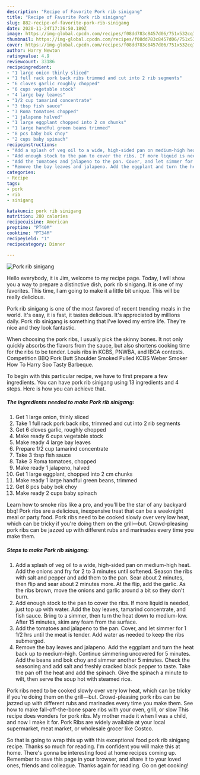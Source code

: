 ```yaml
---
description: "Recipe of Favorite Pork rib sinigang"
title: "Recipe of Favorite Pork rib sinigang"
slug: 882-recipe-of-favorite-pork-rib-sinigang
date: 2020-11-24T17:36:50.189Z
image: https://img-global.cpcdn.com/recipes/f08dd783c8457d06/751x532cq70/pork-rib-sinigang-recipe-main-photo.jpg
thumbnail: https://img-global.cpcdn.com/recipes/f08dd783c8457d06/751x532cq70/pork-rib-sinigang-recipe-main-photo.jpg
cover: https://img-global.cpcdn.com/recipes/f08dd783c8457d06/751x532cq70/pork-rib-sinigang-recipe-main-photo.jpg
author: Harry Newton
ratingvalue: 4.9
reviewcount: 33186
recipeingredient:
- "1 large onion thinly sliced"
- "1 full rack pork back ribs trimmed and cut into 2 rib segments"
- "6 cloves garlic roughly chopped"
- "6 cups vegetable stock"
- "4 large bay leaves"
- "1/2 cup tamarind concentrate"
- "3 tbsp fish sauce"
- "3 Roma tomatoes chopped"
- "1 jalapeno halved"
- "1 large eggplant chopped into 2 cm chunks"
- "1 large handful green beans trimmed"
- "8 pcs baby bok choy"
- "2 cups baby spinach"
recipeinstructions:
- "Add a splash of veg oil to a wide, high-sided pan on medium-high heat. Add the onions and fry for 2 to 3 minutes until softened. Season the ribs with salt and pepper and add them to the pan. Sear about 2 minutes, then flip and sear about 2 minutes more. At the flip, add the garlic. As the ribs brown, move the onions and garlic around a bit so they don&#39;t burn."
- "Add enough stock to the pan to cover the ribs. If more liquid is needed, just top up with water. Add the bay leaves, tamarind concentrate, and fish sauce. Bring to a simmer, then turn the heat down to medium-low. After 15 minutes, skim any foam from the surface."
- "Add the tomatoes and jalapeno to the pan. Cover, and let simmer for 1 1/2 hrs until the meat is tender. Add water as needed to keep the ribs submerged."
- "Remove the bay leaves and jalapeno. Add the eggplant and turn the heat back up to medium-high. Continue simmering uncovered for 5 minutes. Add the beans and bok choy and simmer another 5 minutes. Check the seasoning and add salt and freshly cracked black pepper to taste. Take the pan off the heat and add the spinach. Give the spinach a minute to wilt, then serve the soup hot with steamed rice."
categories:
- Recipe
tags:
- pork
- rib
- sinigang

katakunci: pork rib sinigang 
nutrition: 280 calories
recipecuisine: American
preptime: "PT40M"
cooktime: "PT34M"
recipeyield: "1"
recipecategory: Dinner

---
```



![Pork rib sinigang](https://img-global.cpcdn.com/recipes/f08dd783c8457d06/751x532cq70/pork-rib-sinigang-recipe-main-photo.jpg)

Hello everybody, it is Jim, welcome to my recipe page. Today, I will show you a way to prepare a distinctive dish, pork rib sinigang. It is one of my favorites. This time, I am going to make it a little bit unique. This will be really delicious.

Pork rib sinigang is one of the most favored of recent trending meals in the world. It's easy, it is fast, it tastes delicious. It's appreciated by millions daily. Pork rib sinigang is something that I've loved my entire life. They're nice and they look fantastic.

When choosing the pork ribs, I usually pick the skinny bones. It not only quickly absorbs the flavors from the sauce, but also shortens cooking time for the ribs to be tender. Louis ribs in KCBS, PNWBA, and IBCA contests. Competition BBQ Pork Butt Shoulder Smoked Pulled KCBS Weber Smoker How To Harry Soo Tasty Barbeque.


To begin with this particular recipe, we have to first prepare a few ingredients. You can have pork rib sinigang using 13 ingredients and 4 steps. Here is how you can achieve that.

<!--inarticleads1-->

##### The ingredients needed to make Pork rib sinigang:

1. Get 1 large onion, thinly sliced
1. Take 1 full rack pork back ribs, trimmed and cut into 2 rib segments
1. Get 6 cloves garlic, roughly chopped
1. Make ready 6 cups vegetable stock
1. Make ready 4 large bay leaves
1. Prepare 1/2 cup tamarind concentrate
1. Take 3 tbsp fish sauce
1. Take 3 Roma tomatoes, chopped
1. Make ready 1 jalapeno, halved
1. Get 1 large eggplant, chopped into 2 cm chunks
1. Make ready 1 large handful green beans, trimmed
1. Get 8 pcs baby bok choy
1. Make ready 2 cups baby spinach


Learn how to smoke ribs like a pro, and you&#39;ll be the star of any backyard bbq! Pork ribs are a delicious, inexpensive treat that can be a weeknight meal or party food. Pork ribs need to be cooked slowly over very low heat, which can be tricky if you&#39;re doing them on the grill—but. Crowd-pleasing pork ribs can be jazzed up with different rubs and marinades every time you make them. 

<!--inarticleads2-->

##### Steps to make Pork rib sinigang:

1. Add a splash of veg oil to a wide, high-sided pan on medium-high heat. Add the onions and fry for 2 to 3 minutes until softened. Season the ribs with salt and pepper and add them to the pan. Sear about 2 minutes, then flip and sear about 2 minutes more. At the flip, add the garlic. As the ribs brown, move the onions and garlic around a bit so they don&#39;t burn.
1. Add enough stock to the pan to cover the ribs. If more liquid is needed, just top up with water. Add the bay leaves, tamarind concentrate, and fish sauce. Bring to a simmer, then turn the heat down to medium-low. After 15 minutes, skim any foam from the surface.
1. Add the tomatoes and jalapeno to the pan. Cover, and let simmer for 1 1/2 hrs until the meat is tender. Add water as needed to keep the ribs submerged.
1. Remove the bay leaves and jalapeno. Add the eggplant and turn the heat back up to medium-high. Continue simmering uncovered for 5 minutes. Add the beans and bok choy and simmer another 5 minutes. Check the seasoning and add salt and freshly cracked black pepper to taste. Take the pan off the heat and add the spinach. Give the spinach a minute to wilt, then serve the soup hot with steamed rice.


Pork ribs need to be cooked slowly over very low heat, which can be tricky if you&#39;re doing them on the grill—but. Crowd-pleasing pork ribs can be jazzed up with different rubs and marinades every time you make them. See how to make fall-off-the-bone spare ribs with your oven, grill, or slow This recipe does wonders for pork ribs. My mother made it when I was a child, and now I make it for. Pork Ribs are widely available at your local supermarket, meat market, or wholesale grocer like Costco. 

So that is going to wrap this up with this exceptional food pork rib sinigang recipe. Thanks so much for reading. I'm confident you will make this at home. There's gonna be interesting food at home recipes coming up. Remember to save this page in your browser, and share it to your loved ones, friends and colleague. Thanks again for reading. Go on get cooking!

